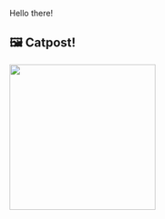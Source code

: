 Hello there!



## 🖼️ Catpost!

<sub>
    <img src="https://cdn2.thecatapi.com/images/dib.jpg" height="256">
</sub>


